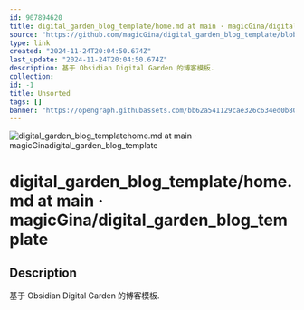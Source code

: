 ```yaml
---
id: 907894620
title: digital_garden_blog_template/home.md at main · magicGina/digital_garden_blog_template
source: "https://github.com/magicGina/digital_garden_blog_template/blob/main/home.md"
type: link
created: "2024-11-24T20:04:50.674Z"
last_update: "2024-11-24T20:04:50.674Z"
description: 基于 Obsidian Digital Garden 的博客模板.
collection:
id: -1
title: Unsorted
tags: []
banner: "https://opengraph.githubassets.com/bb62a541129cae326c634ed0b801b9fa0c6234505e59c9e0aeb7217e7aeb2f23/magicGina/digital_garden_blog_template"
---
```


![digital_garden_blog_templatehome.md at main · magicGinadigital_garden_blog_template](https://opengraph.githubassets.com/bb62a541129cae326c634ed0b801b9fa0c6234505e59c9e0aeb7217e7aeb2f23/magicGina/digital_garden_blog_template)

# digital_garden_blog_template/home.md at main · magicGina/digital_garden_blog_template

## Description
基于 Obsidian Digital Garden 的博客模板.

